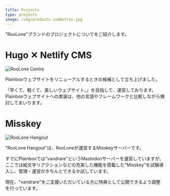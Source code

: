 ```yaml
---
title: Projects
type: projects
image: /img/products-jumbotron.jpg
---
```

"RooLone"ブランドのプロジェクトについてをご紹介します。 

# Hugo ✕ Netlify CMS 

![RooLone Centre](img/nomal_og-image_big-logo.jpg "RooLone Centre") 

Plainboxウェブサイトをリニューアルするときの候補として立ち上げました。 

「早くて、軽くて、美しいウェブサイト。」を目指して、運営しております。Plainboxウェブサイトへの実装は、他の言語やフレームワークと比較しながら検討してまいります。 

# Misskey 

![RooLone Hangout](img/misskey_og-image_big-logo.jpg "RooLone Hangout") 

"RooLone Hangout"は、RooLoneが運営するMisskeyサーバーです。 

すでにPlainboxでは"vandrare"というMastodonサーバーを運営していますが、ここでは絵文字リアクションなどの充実した機能を搭載した"Misskey"を試験導入し、管理・運営がきちんとできるか試しています。 

現在、"vandrare"をご支援いただいている方に特典として公開できるよう調整を行っています。
